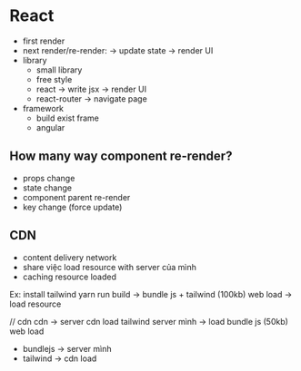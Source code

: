 # React
- first render
- next render/re-render: -> update state -> render UI
- library
  - small library
  - free style
  - react -> write jsx -> render UI
  - react-router -> navigate page
- framework
  - build exist frame
  - angular


## How many way component re-render?
- props change
- state change
- component parent re-render
- key change (force update)

## CDN
- content delivery network
- share việc load resource with server của mình
- caching resource loaded

Ex: 
install tailwind
yarn run build -> bundle js + tailwind (100kb)
web load -> load resource

// cdn
cdn -> server cdn load tailwind
server mình -> load bundle js (50kb)
web load 
 - bundlejs -> server mình
 - tailwind -> cdn load